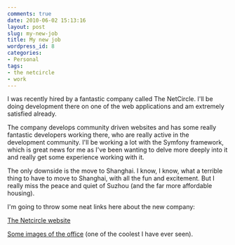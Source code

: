 ```yaml
---
comments: true
date: 2010-06-02 15:13:16
layout: post
slug: my-new-job
title: My new job
wordpress_id: 8
categories:
- Personal
tags:
- the netcircle
- work
---
```


I was recently hired by a fantastic company called The NetCircle. I'll be doing development there on one of the web applications and am extremely satisfied already.

The company develops community driven websites and has some really fantastic developers working there, who are really active in the development community. I'll be working a lot with the Symfony framework, which is great news for me as I've been wanting to delve more deeply into it and really get some experience working with it.

The only downside is the move to Shanghai. I know, I know, what a terrible thing to have to move to Shanghai, with all the fun and excitement. But I really miss the peace and quiet of Suzhou (and the far more affordable housing).

I'm going to throw some neat links here about the new company:

[The Netcircle website](http://www.thenetcircle.com/)

[Some images of the office](http://www.thenetcircle.com/2009/07/27/tnc-hq-photos-2nd-try/) (one of the coolest I have ever seen).
